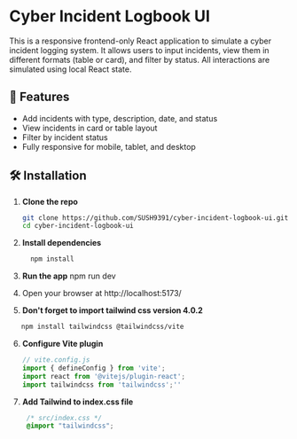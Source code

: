 # Cyber Incident Logbook UI

This is a responsive frontend-only React application to simulate a cyber incident logging system. It allows users to input incidents, view them in different formats (table or card), and filter by status. All interactions are simulated using local React state.

## 🚀 Features
- Add incidents with type, description, date, and status
- View incidents in card or table layout
- Filter by incident status
- Fully responsive for mobile, tablet, and desktop

## 🛠️ Installation

1. **Clone the repo**
   ```bash
   git clone https://github.com/SUSH9391/cyber-incident-logbook-ui.git
   cd cyber-incident-logbook-ui 
   ```
2. **Install dependencies**
    ```bash
      npm install
    ```
3. **Run the app**
     npm run dev
4. Open your browser at http://localhost:5173/

5. **Don't forget to import tailwind css version 4.0.2**
  ```bash
     npm install tailwindcss @tailwindcss/vite
  ```
6. **Configure Vite plugin**
    ```javascript
    // vite.config.js
    import { defineConfig } from 'vite';
    import react from '@vitejs/plugin-react';
    import tailwindcss from 'tailwindcss';''

7. **Add Tailwind to index.css file**
    ```css
     /* src/index.css */
     @import "tailwindcss";